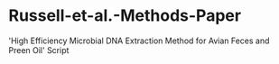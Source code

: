 # Russell-et-al.-Methods-Paper
'High Efficiency Microbial DNA Extraction Method for Avian Feces and Preen Oil' Script

